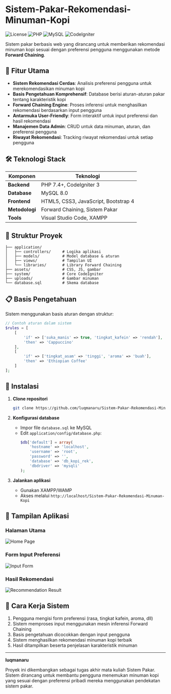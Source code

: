 # Sistem-Pakar-Rekomendasi-Minuman-Kopi

![License](https://img.shields.io/badge/License-MIT-green.svg)
![PHP](https://img.shields.io/badge/PHP-777BB4?style=flat&logo=php&logoColor=white)
![MySQL](https://img.shields.io/badge/MySQL-4479A1?style=flat&logo=mysql&logoColor=white)
![CodeIgniter](https://img.shields.io/badge/CodeIgniter-EF4223?style=flat&logo=codeigniter&logoColor=white)

Sistem pakar berbasis web yang dirancang untuk memberikan rekomendasi minuman kopi sesuai dengan preferensi pengguna menggunakan metode **Forward Chaining**.

## 🎯 Fitur Utama
- **Sistem Rekomendasi Cerdas**: Analisis preferensi pengguna untuk merekomendasikan minuman kopi
- **Basis Pengetahuan Komprehensif**: Database berisi aturan-aturan pakar tentang karakteristik kopi
- **Forward Chaining Engine**: Proses inferensi untuk menghasilkan rekomendasi berdasarkan input pengguna
- **Antarmuka User-Friendly**: Form interaktif untuk input preferensi dan hasil rekomendasi
- **Manajemen Data Admin**: CRUD untuk data minuman, aturan, dan preferensi pengguna
- **Riwayat Rekomendasi**: Tracking riwayat rekomendasi untuk setiap pengguna

## 🛠️ Teknologi Stack
| Komponen | Teknologi |
|----------|-----------|
| **Backend** | PHP 7.4+, CodeIgniter 3 |
| **Database** | MySQL 8.0 |
| **Frontend** | HTML5, CSS3, JavaScript, Bootstrap 4 |
| **Metodologi** | Forward Chaining, Sistem Pakar |
| **Tools** | Visual Studio Code, XAMPP |

## 📂 Struktur Proyek
```
├── application/
│   ├── controllers/     # Logika aplikasi
│   ├── models/          # Model database & aturan
│   ├── views/           # Tampilan UI
│   └── libraries/       # Library Forward Chaining
├── assets/              # CSS, JS, gambar
├── system/              # Core CodeIgniter
├── uploads/             # Gambar minuman
└── database.sql         # Skema database
```

## 📋 Basis Pengetahuan
Sistem menggunakan basis aturan dengan struktur:
```php
// Contoh aturan dalam sistem
$rules = [
    [
        'if' => ['suka_manis' => true, 'tingkat_kafein' => 'rendah'],
        'then' => 'Cappuccino'
    ],
    [
        'if' => ['tingkat_asam' => 'tinggi', 'aroma' => 'buah'],
        'then' => 'Ethiopian Coffee'
    ]
];
```

## 🚀 Instalasi
1. **Clone repositori**
   ```bash
   git clone https://github.com/luqmanaru/Sistem-Pakar-Rekomendasi-Minuman-Kopi.git
   ```

2. **Konfigurasi database**
   - Impor file `database.sql` ke MySQL
   - Edit `application/config/database.php`:
     ```php
     $db['default'] = array(
         'hostname' => 'localhost',
         'username' => 'root',
         'password' => '',
         'database' => 'db_kopi_rek',
         'dbdriver' => 'mysqli'
     );
     ```

3. **Jalankan aplikasi**
   - Gunakan XAMPP/WAMP
   - Akses melalui `http://localhost/Sistem-Pakar-Rekomendasi-Minuman-Kopi`

## 📸 Tampilan Aplikasi
### Halaman Utama
![Home Page](<img width="1887" height="876" alt="image" src="https://github.com/user-attachments/assets/12a8ae55-ceb4-4a04-a175-73da6517505c" />)


### Form Input Preferensi
![Input Form](<img width="1881" height="862" alt="image" src="https://github.com/user-attachments/assets/26c9227a-1131-43e0-b113-7bef7ec80423" />)

### Hasil Rekomendasi
![Recommendation Result](<img width="1901" height="851" alt="image" src="https://github.com/user-attachments/assets/7a4c6da9-bbcc-42eb-aab8-eb90def1a39d" />)

## 🔧 Cara Kerja Sistem
1. Pengguna mengisi form preferensi (rasa, tingkat kafein, aroma, dll)
2. Sistem memproses input menggunakan mesin inferensi Forward Chaining
3. Basis pengetahuan dicocokkan dengan input pengguna
4. Sistem menghasilkan rekomendasi minuman kopi terbaik
5. Hasil ditampilkan beserta penjelasan karakteristik minuman

---

**luqmanaru**

Proyek ini dikembangkan sebagai tugas akhir mata kuliah Sistem Pakar. Sistem dirancang untuk membantu pengguna menemukan minuman kopi yang sesuai dengan preferensi pribadi mereka menggunakan pendekatan sistem pakar.
